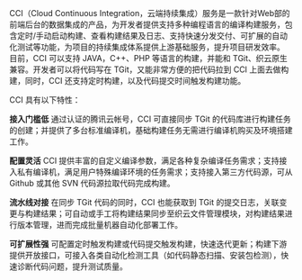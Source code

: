 CCI（Cloud Continuous Integration，云端持续集成）服务是一款针对Web部的前端后台的数据集成的产品，为开发者提供支持多种编程语言的编译构建服务，包含定时/手动启动构建、查看构建结果及日志、支持快速分发交付、可扩展的自动化测试等功能，为项目的持续集成体系提供上游基础服务，提升项目研发效率。
目前，CCI 可以支持 JAVA，C++、PHP 等语言的构建，并能和 TGit、织云原生兼容。开发者可以将代码写在 TGit，又能非常方便的把代码拉到 CCI 上面去做构建，同时，CCI 还支持定时构建，以及代码提交时间触发构建功能。 

CCI 具有以下特性： 

**接入门槛低**
通过认证的腾讯云帐号，CCI 可直接同步 TGit 的代码库进行构建任务的创建；并提供了多台标准编译机，基础构建任务无需进行编译机购买及环境搭建工作。

**配置灵活**
CCI 提供丰富的自定义编译参数，满足各种复杂编译任务需求；支持接入私有编译机，满足用户特殊编译环境的任务需求；支持接入第三方代码源，可从 Github 或其他 SVN 代码源拉取代码完成构建。

**流水线对接**
在同步 TGit 代码的同时，CCI 也能获取到 TGit 的提交日志，关联变更与构建结果；可自动或手工将构建结果同步至织云文件管理模块，对构建结果进行版本管理，进而完成批量机器自动化部署工作。

**可扩展性强**
可配置定时触发构建或代码提交触发构建，快速迭代更新；构建下游提供开放接口，可接入各类自动化检测工具（如代码静态扫描、安装包检测），快速诊断代码问题，提升测试质量。
